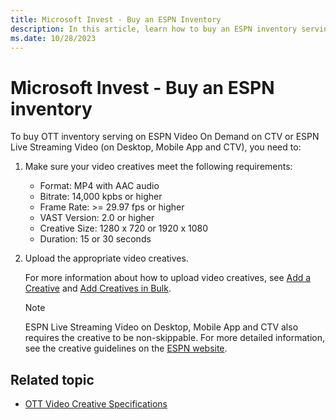 ```yaml
---
title: Microsoft Invest - Buy an ESPN Inventory
description: In this article, learn how to buy an ESPN inventory serving OTT inventory On Demand on CTV or ESPN live streaming video.
ms.date: 10/28/2023
---
```


# Microsoft Invest - Buy an ESPN inventory

To buy OTT inventory serving on ESPN Video On Demand on CTV or ESPN Live Streaming Video (on Desktop, Mobile App and CTV), you need to:

1. Make sure your video creatives meet the following requirements:
    - Format: MP4 with AAC audio
    - Bitrate: 14,000 kpbs or higher
    - Frame Rate: &gt;= 29.97 fps or higher
    - VAST Version: 2.0 or higher
    - Creative Size: 1280 x 720 or 1920 x 1080
    - Duration: 15 or 30 seconds

1. Upload the appropriate video creatives.

    For more information about how to upload video creatives, see [Add a Creative](add-a-creative.md) and [Add Creatives in Bulk](add-creatives-in-bulk.md).

    > [!NOTE]
    > ESPN Live Streaming Video on Desktop, Mobile App and CTV also requires the creative to be non-skippable. For more detailed information, see the creative guidelines on the [ESPN website](http://www.espn.com/adspecs/US/espn/index.html).

## Related topic

- [OTT Video Creative Specifications](ott-video-creative-specifications.md)
